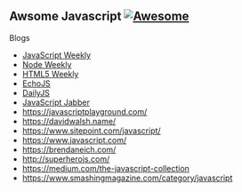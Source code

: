 Awsome Javascript [![Awesome](https://cdn.rawgit.com/sindresorhus/awesome/d7305f38d29fed78fa85652e3a63e154dd8e8829/media/badge.svg)](https://github.com/sindresorhus/awesome)
---

Blogs

* [JavaScript Weekly](http://javascriptweekly.com/)
* [Node Weekly](http://nodeweekly.com/)
* [HTML5 Weekly](http://html5weekly.com/)
* [EchoJS](http://www.echojs.com/)
* [DailyJS](http://dailyjs.com/)
* [JavaScript Jabber](http://devchat.tv/js-jabber/)
* https://javascriptplayground.com/
* https://davidwalsh.name/
* https://www.sitepoint.com/javascript/
* https://www.javascript.com/
* https://brendaneich.com/
* http://superherojs.com/
* https://medium.com/the-javascript-collection
* https://www.smashingmagazine.com/category/javascript
